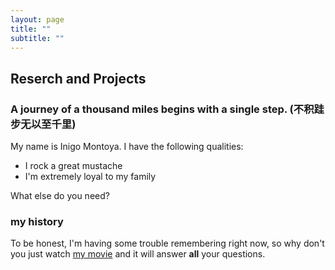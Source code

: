 ```yaml
---
layout: page
title: ""
subtitle: ""
---
```

## Reserch and Projects
### A journey of a thousand miles begins with a single step. (不积跬步无以至千里)
My name is Inigo Montoya. I have the following qualities:

- I rock a great mustache
- I'm extremely loyal to my family

What else do you need?

### my history

To be honest, I'm having some trouble remembering right now, so why don't you just watch [my movie](http://en.wikipedia.org/wiki/The_Princess_Bride_%28film%29) and it will answer **all** your questions.
